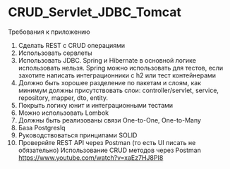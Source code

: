 # CRUD_Servlet_JDBC_Tomcat
Требования к приложению
1. Сделать REST с CRUD операциями
2. Использовать сервлеты
3. Использовать JDBC. Spring и Hibernate в основной логике использовать нельзя. Spring 
можно использовать для тестов, если захотите написать интеграционники с h2 или тест 
контейнерами
4. Должно быть хорошее разделение по пакетам и слоям, как минимум должны 
присутствовать слои: controller/servlet, service, repository, mapper, dto, entity.
5. Покрыть логику юнит и интеграционными тестами 
6. Можно использовать Lombok
7. Должны быть реализованы связи One-to-One, One-to-Many
8. База Postgreslq
9. Руководствоваться принципами SOLID
10. Проверяйте REST API через Postman (то есть UI писать не обязательно)
  Использование CRUD методов через Postman
https://www.youtube.com/watch?v=xaEz7HJ8PI8
